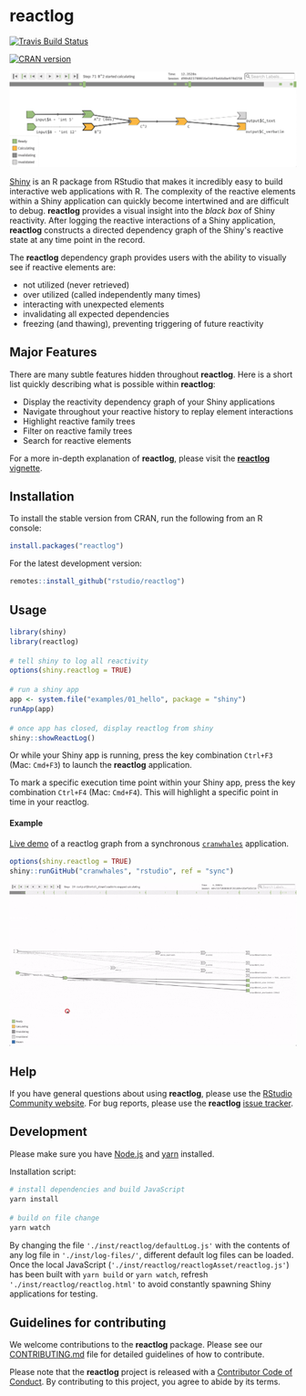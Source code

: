 # reactlog

[![Travis Build Status](https://travis-ci.org/rstudio/reactlog.svg?branch=master)](https://travis-ci.org/rstudio/reactlog)
<!-- [![Coverage status](https://codecov.io/gh/rstudio/reactlog/branch/master/graph/badge.svg)](https://codecov.io/github/rstudio/reactlog?branch=master) -->
[![CRAN version](http://www.r-pkg.org/badges/version/reactlog)](https://cran.r-project.org/package=reactlog)

![](man/figures/pythagoras.png)


[Shiny](http://shiny.rstudio.com/) is an R package from RStudio that makes it incredibly easy to build interactive web applications with R.  The complexity of the reactive elements within a Shiny application can quickly become intertwined and are difficult to debug.  **reactlog** provides a visual insight into the _black box_ of Shiny reactivity.  After logging the reactive interactions of a Shiny application, **reactlog** constructs a directed dependency graph of the Shiny's reactive state at any time point in the record.

The **reactlog** dependency graph provides users with the ability to visually see if reactive elements are:
* not utilized (never retrieved)
* over utilized (called independently many times)
* interacting with unexpected elements
* invalidating all expected dependencies
* freezing (and thawing), preventing triggering of future reactivity

<!-- For an introduction and examples, visit the [Shiny Dev Center](http://shiny.rstudio.com/). -->


## Major Features

There are many subtle features hidden throughout **reactlog**. Here is a short list quickly describing what is possible within **reactlog**:

* Display the reactivity dependency graph of your Shiny applications
* Navigate throughout your reactive history to replay element interactions
* Highlight reactive family trees
* Filter on reactive family trees
* Search for reactive elements

For a more in-depth explanation of **reactlog**, please visit the [**reactlog** vignette](https://rstudio.github.io/reactlog/articles/reactlog.html).

## Installation

To install the stable version from CRAN, run the following from an R console:

```r
install.packages("reactlog")
```

For the latest development version:

```r
remotes::install_github("rstudio/reactlog")
```

## Usage


```r
library(shiny)
library(reactlog)

# tell shiny to log all reactivity
options(shiny.reactlog = TRUE)

# run a shiny app
app <- system.file("examples/01_hello", package = "shiny")
runApp(app)

# once app has closed, display reactlog from shiny
shiny::showReactLog()
```

Or while your Shiny app is running, press the key combination `Ctrl+F3` (Mac: `Cmd+F3`) to launch the **reactlog** application.

To mark a specific execution time point within your Shiny app, press the key combination `Ctrl+F4` (Mac: `Cmd+F4`). This will highlight a specific point in time in your reactlog.


#### Example

[Live demo](https://rstudio.github.io/reactlog/demo/reactlog.html) of a reactlog graph from a synchronous [`cranwhales`](https://github.com/rstudio/cranwhales) application.

```r
options(shiny.reactlog = TRUE)
shiny::runGitHub("cranwhales", "rstudio", ref = "sync")
```

[![](man/figures/cranwhales.gif)](https://rstudio.github.io/reactlog/demo/reactlog.html)


## Help

If you have general questions about using **reactlog**, please use the [RStudio Community website](https://community.rstudio.com/c/shiny). For bug reports, please use the **reactlog** [issue tracker](https://github.com/rstudio/reactlog/issues).


## Development

Please make sure you have [Node.js](https://nodejs.org/en/) and [yarn](https://yarnpkg.com/en/docs/install) installed.

Installation script:

```bash
# install dependencies and build JavaScript
yarn install

# build on file change
yarn watch
```

By changing the file `'./inst/reactlog/defaultLog.js'` with the contents of any log file in `'./inst/log-files/'`, different default log files can be loaded.  Once the local JavaScript (`'./inst/reactlog/reactlogAsset/reactlog.js'`) has been built with `yarn build` or `yarn watch`, refresh `'./inst/reactlog/reactlog.html'` to avoid constantly spawning Shiny applications for testing.


## Guidelines for contributing

We welcome contributions to the **reactlog** package. Please see our [CONTRIBUTING.md](.github/CONTRIBUTING.md) file for detailed guidelines of how to contribute.

Please note that the **reactlog** project is released with a [Contributor Code of Conduct](.github/CODE_OF_CONDUCT.md). By contributing to this project, you agree to abide by its terms.
